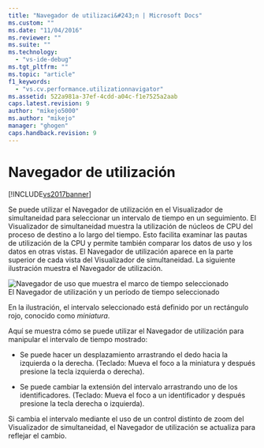 ```yaml
---
title: "Navegador de utilizaci&#243;n | Microsoft Docs"
ms.custom: ""
ms.date: "11/04/2016"
ms.reviewer: ""
ms.suite: ""
ms.technology: 
  - "vs-ide-debug"
ms.tgt_pltfrm: ""
ms.topic: "article"
f1_keywords: 
  - "vs.cv.performance.utilizationnavigator"
ms.assetid: 522a981a-37ef-4cdd-a04c-f1e7525a2aab
caps.latest.revision: 9
author: "mikejo5000"
ms.author: "mikejo"
manager: "ghogen"
caps.handback.revision: 9
---
```

# Navegador de utilizaci&#243;n
[!INCLUDE[vs2017banner](../code-quality/includes/vs2017banner.md)]

Se puede utilizar el Navegador de utilización en el Visualizador de simultaneidad para seleccionar un intervalo de tiempo en un seguimiento.  El Visualizador de simultaneidad muestra la utilización de núcleos de CPU del proceso de destino a lo largo del tiempo.  Esto facilita examinar las pautas de utilización de la CPU y permite también comparar los datos de uso y los datos en otras vistas.  El Navegador de utilización aparece en la parte superior de cada vista del Visualizador de simultaneidad.  La siguiente ilustración muestra el Navegador de utilización.  
  
 ![Navegador de uso que muestra el marco de tiempo seleccionado](../profiling/media/cvutilizationnavigator.png "CVUtilizationNavigator")  
El Navegador de utilización y un período de tiempo seleccionado  
  
 En la ilustración, el intervalo seleccionado está definido por un rectángulo rojo, conocido como *miniatura*.  
  
 Aquí se muestra cómo se puede utilizar el Navegador de utilización para manipular el intervalo de tiempo mostrado:  
  
-   Se puede hacer un desplazamiento arrastrando el dedo hacia la izquierda o la derecha. \(Teclado: Mueva el foco a la miniatura y después presione la tecla izquierda o derecha\).  
  
-   Se puede cambiar la extensión del intervalo arrastrando uno de los identificadores. \(Teclado: Mueva el foco a un identificador y después presione la tecla derecha o izquierda\).  
  
 Si cambia el intervalo mediante el uso de un control distinto de zoom del Visualizador de simultaneidad, el Navegador de utilización se actualiza para reflejar el cambio.